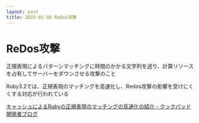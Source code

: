 ```yaml
---
layout: post
title: 2023-01-08 ReDos攻撃
---
```


# ReDos攻撃

正規表現によるパターンマッチングに時間のかかる文字列を送り、計算リソースを占有してサーバーをダウンさせる攻撃のこと

Ruby3.2では、正規表現のマッチングを高速化し、Redos攻撃の影響を受けにくくする対応が行われている

[キャッシュによるRubyの正規表現のマッチングの高速化の紹介 - クックパッド開発者ブログ](https://techlife.cookpad.com/entry/2022/12/12/162023)
